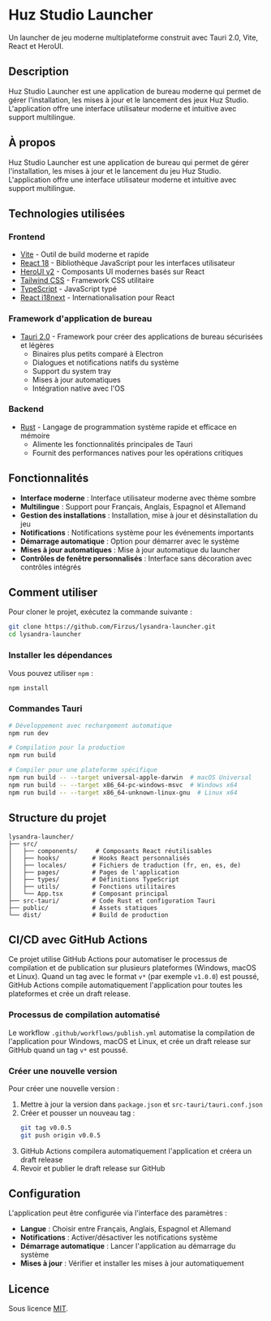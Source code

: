 # Huz Studio Launcher

Un launcher de jeu moderne multiplateforme construit avec Tauri 2.0, Vite, React et HeroUI.

## Description

Huz Studio Launcher est une application de bureau moderne qui permet de gérer l'installation, les mises à jour et le lancement des jeux Huz Studio. L'application offre une interface utilisateur moderne et intuitive avec support multilingue.

## À propos

Huz Studio Launcher est une application de bureau qui permet de gérer l'installation, les mises à jour et le lancement du jeu Huz Studio. L'application offre une interface utilisateur moderne et intuitive avec support multilingue.

## Technologies utilisées

### Frontend

- [Vite](https://vitejs.dev/) - Outil de build moderne et rapide
- [React 18](https://react.dev/) - Bibliothèque JavaScript pour les interfaces utilisateur
- [HeroUI v2](https://heroui.com) - Composants UI modernes basés sur React
- [Tailwind CSS](https://tailwindcss.com) - Framework CSS utilitaire
- [TypeScript](https://www.typescriptlang.org) - JavaScript typé
- [React i18next](https://react.i18next.com/) - Internationalisation pour React

### Framework d'application de bureau

- [Tauri 2.0](https://tauri.app/) - Framework pour créer des applications de bureau sécurisées et légères
  - Binaires plus petits comparé à Electron
  - Dialogues et notifications natifs du système
  - Support du system tray
  - Mises à jour automatiques
  - Intégration native avec l'OS

### Backend

- [Rust](https://www.rust-lang.org/) - Langage de programmation système rapide et efficace en mémoire
  - Alimente les fonctionnalités principales de Tauri
  - Fournit des performances natives pour les opérations critiques

## Fonctionnalités

- **Interface moderne** : Interface utilisateur moderne avec thème sombre
- **Multilingue** : Support pour Français, Anglais, Espagnol et Allemand
- **Gestion des installations** : Installation, mise à jour et désinstallation du jeu
- **Notifications** : Notifications système pour les événements importants
- **Démarrage automatique** : Option pour démarrer avec le système
- **Mises à jour automatiques** : Mise à jour automatique du launcher
- **Contrôles de fenêtre personnalisés** : Interface sans décoration avec contrôles intégrés

## Comment utiliser

Pour cloner le projet, exécutez la commande suivante :

```bash
git clone https://github.com/Firzus/lysandra-launcher.git
cd lysandra-launcher
```

### Installer les dépendances

Vous pouvez utiliser `npm` :

```bash
npm install
```

### Commandes Tauri

```bash
# Développement avec rechargement automatique
npm run dev

# Compilation pour la production
npm run build

# Compiler pour une plateforme spécifique
npm run build -- --target universal-apple-darwin  # macOS Universal
npm run build -- --target x86_64-pc-windows-msvc  # Windows x64
npm run build -- --target x86_64-unknown-linux-gnu  # Linux x64
```

## Structure du projet

```
lysandra-launcher/
├── src/
│   ├── components/     # Composants React réutilisables
│   ├── hooks/         # Hooks React personnalisés
│   ├── locales/       # Fichiers de traduction (fr, en, es, de)
│   ├── pages/         # Pages de l'application
│   ├── types/         # Définitions TypeScript
│   ├── utils/         # Fonctions utilitaires
│   └── App.tsx        # Composant principal
├── src-tauri/         # Code Rust et configuration Tauri
├── public/            # Assets statiques
└── dist/              # Build de production
```

## CI/CD avec GitHub Actions

Ce projet utilise GitHub Actions pour automatiser le processus de compilation et de publication sur plusieurs plateformes (Windows, macOS et Linux). Quand un tag avec le format `v*` (par exemple `v1.0.0`) est poussé, GitHub Actions compile automatiquement l'application pour toutes les plateformes et crée un draft release.

### Processus de compilation automatisé

Le workflow `.github/workflows/publish.yml` automatise la compilation de l'application pour Windows, macOS et Linux, et crée un draft release sur GitHub quand un tag `v*` est poussé.

### Créer une nouvelle version

Pour créer une nouvelle version :

1. Mettre à jour la version dans `package.json` et `src-tauri/tauri.conf.json`
2. Créer et pousser un nouveau tag :
   ```bash
   git tag v0.0.5
   git push origin v0.0.5
   ```
3. GitHub Actions compilera automatiquement l'application et créera un draft release
4. Revoir et publier le draft release sur GitHub

## Configuration

L'application peut être configurée via l'interface des paramètres :

- **Langue** : Choisir entre Français, Anglais, Espagnol et Allemand
- **Notifications** : Activer/désactiver les notifications système
- **Démarrage automatique** : Lancer l'application au démarrage du système
- **Mises à jour** : Vérifier et installer les mises à jour automatiquement

## Licence

Sous licence [MIT](LICENSE).

